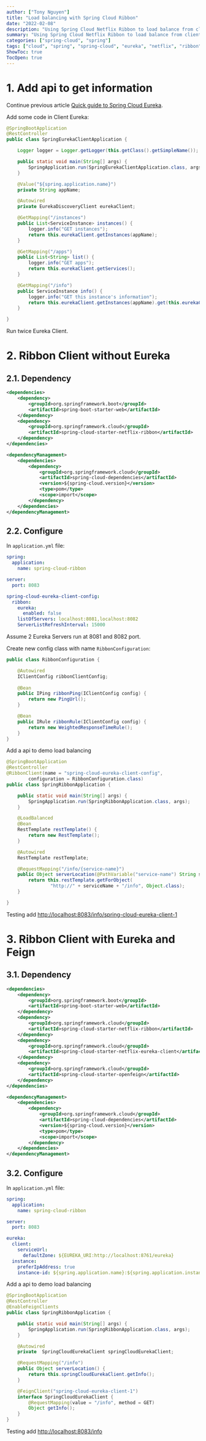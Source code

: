 ```yaml
---
author: ["Tony Nguyen"]
title: "Load balancing with Spring Cloud Ribbon"
date: "2022-02-08"
description: "Using Spring Cloud Netflix Ribbon to load balance from client."
summary: "Using Spring Cloud Netflix Ribbon to load balance from client."
categories: ["spring-cloud", "spring"]
tags: ["cloud", "spring", "spring-cloud", "eureka", "netflix", "ribbon", "load-balance"]
ShowToc: true
TocOpen: true
---
```


# 1. Add api to get information
Continue previous article [Quick guide to Spring Cloud Eureka](/cloud/spring/2020/02/06/quick-guide-to-spring-eureka.html).

Add some code in Client Eureka:
```java
@SpringBootApplication
@RestController
public class SpringEurekaClientApplication {

    Logger logger = Logger.getLogger(this.getClass().getSimpleName());

    public static void main(String[] args) {
        SpringApplication.run(SpringEurekaClientApplication.class, args);
    }

    @Value("${spring.application.name}")
    private String appName;

    @Autowired
    private EurekaDiscoveryClient eurekaClient;

    @GetMapping("/instances")
    public List<ServiceInstance> instances() {
        logger.info("GET instances");
        return this.eurekaClient.getInstances(appName);
    }

    @GetMapping("/apps")
    public List<String> list() {
        logger.info("GET apps");
        return this.eurekaClient.getServices();
    }

    @GetMapping("/info")
    public ServiceInstance info() {
        logger.info("GET this instance's information");
        return this.eurekaClient.getInstances(appName).get(this.eurekaClient.getOrder());
    }

}
```

Run twice Eureka Client.

# 2. Ribbon Client without Eureka
## 2.1. Dependency
```xml
<dependencies>
    <dependency>
        <groupId>org.springframework.boot</groupId>
        <artifactId>spring-boot-starter-web</artifactId>
    </dependency>
    <dependency>
        <groupId>org.springframework.cloud</groupId>
        <artifactId>spring-cloud-starter-netflix-ribbon</artifactId>
    </dependency>
</dependencies>

<dependencyManagement>
    <dependencies>
        <dependency>
            <groupId>org.springframework.cloud</groupId>
            <artifactId>spring-cloud-dependencies</artifactId>
            <version>${spring-cloud.version}</version>
            <type>pom</type>
            <scope>import</scope>
        </dependency>
    </dependencies>
</dependencyManagement>
```

## 2.2. Configure
In `application.yml` file:
```yml
spring:
  application:
    name: spring-cloud-ribbon

server:
  port: 8083

spring-cloud-eureka-client-config:
  ribbon:
    eureka:
      enabled: false
    listOfServers: localhost:8081,localhost:8082
    ServerListRefreshInterval: 15000
```

Assume 2 Eureka Servers run at 8081 and 8082 port.

Create new config class with name `RibbonConfiguration`:
```java
public class RibbonConfiguration {

    @Autowired
    IClientConfig ribbonClientConfig;
    
    @Bean
    public IPing ribbonPing(IClientConfig config) {
        return new PingUrl();
    }

    @Bean
    public IRule ribbonRule(IClientConfig config) {
        return new WeightedResponseTimeRule();
    }
}
```

Add a api to demo load balancing
```java
@SpringBootApplication
@RestController
@RibbonClient(name = "spring-cloud-eureka-client-config",
        configuration = RibbonConfiguration.class)
public class SpringRibbonApplication {

    public static void main(String[] args) {
        SpringApplication.run(SpringRibbonApplication.class, args);
    }

    @LoadBalanced
    @Bean
    RestTemplate restTemplate() {
        return new RestTemplate();
    }

    @Autowired
    RestTemplate restTemplate;

    @RequestMapping("/info/{service-name}")
    public Object serverLocation(@PathVariable("service-name") String serviceName) {
        return this.restTemplate.getForObject(
                "http://" + serviceName + "/info", Object.class);
    }

}
```

Testing add <a href="http://localhost:8083/info/spring-cloud-eureka-client-1" target="_blank">http://localhost:8083/info/spring-cloud-eureka-client-1</a>

# 3. Ribbon Client with Eureka and Feign
## 3.1. Dependency
```xml
<dependencies>
    <dependency>
        <groupId>org.springframework.boot</groupId>
        <artifactId>spring-boot-starter-web</artifactId>
    </dependency>
    <dependency>
        <groupId>org.springframework.cloud</groupId>
        <artifactId>spring-cloud-starter-netflix-ribbon</artifactId>
    </dependency>
    <dependency>
        <groupId>org.springframework.cloud</groupId>
        <artifactId>spring-cloud-starter-netflix-eureka-client</artifactId>
    </dependency>
    <dependency>
        <groupId>org.springframework.cloud</groupId>
        <artifactId>spring-cloud-starter-openfeign</artifactId>
    </dependency>
</dependencies>

<dependencyManagement>
    <dependencies>
        <dependency>
            <groupId>org.springframework.cloud</groupId>
            <artifactId>spring-cloud-dependencies</artifactId>
            <version>${spring-cloud.version}</version>
            <type>pom</type>
            <scope>import</scope>
        </dependency>
    </dependencies>
</dependencyManagement>
```

## 3.2. Configure
In `application.yml` file:
```yml
spring:
  application:
    name: spring-cloud-ribbon

server:
  port: 8083

eureka:
  client:
    serviceUrl:
      defaultZone: ${EUREKA_URI:http://localhost:8761/eureka}
  instance:
    preferIpAddress: true
    instance-id: ${spring.application.name}:${spring.application.instance_id:${random.value}}
```

Add a api to demo load balancing
```java
@SpringBootApplication
@RestController
@EnableFeignClients
public class SpringRibbonApplication {

    public static void main(String[] args) {
        SpringApplication.run(SpringRibbonApplication.class, args);
    }

    @Autowired
    private  SpringCloudEurekaClient springCloudEurekaClient;

    @RequestMapping("/info")
    public Object serverLocation() {
        return this.springCloudEurekaClient.getInfo();
    }

    @FeignClient("spring-cloud-eureka-client-1")
    interface SpringCloudEurekaClient {
        @RequestMapping(value = "/info", method = GET)
        Object getInfo();
    }
}
```

Testing add <a href="http://localhost:8083/info" target="_blank">http://localhost:8083/info</a>

